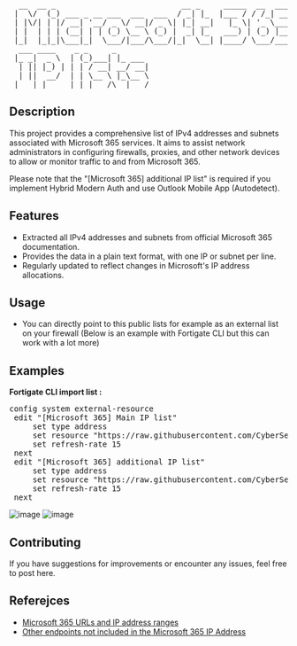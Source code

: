 <pre>
  __  __ _                           __ _     _____  __  ____  
 |  \/  (_) ___ _ __ ___  ___  ___  / _| |_  |___ / / /_| ___| 
 | |\/| | |/ __| '__/ _ \/ __|/ _ \| |_| __|   |_ \| '_ \___ \ 
 | |  | | | (__| | | (_) \__ \ (_) |  _| |_   ___) | (_) |__) |
 |_|  |_|_|\___|_|  \___/|___/\___/|_|  \__| |____/ \___/____/   
  ___ ____    _ _     _       
 |_ _|  _ \  | (_)___| |_ ___ 
  | || |_) | | | / __| __/ __|
  | ||  __/  | | \__ \ |_\__ \
 |___|_|     |_|_|___/\__|___/
</pre>                            
           
## Description

This project provides a comprehensive list of IPv4 addresses and subnets associated with Microsoft 365 services. It aims to assist network administrators in configuring firewalls, proxies, and other network devices to allow or monitor traffic to and from Microsoft 365.

Please note that the "[Microsoft 365] additional IP list" is required if you implement Hybrid Modern Auth and use Outlook Mobile App (Autodetect).

## Features

- Extracted all IPv4 addresses and subnets from official Microsoft 365 documentation.
- Provides the data in a plain text format, with one IP or subnet per line.
- Regularly updated to reflect changes in Microsoft's IP address allocations.

## Usage

- You can directly point to this public lists for example as an external list on your firewall (Below is an example with Fortigate CLI but this can work with a lot more)

## Examples

<b>Fortigate CLI import list :</b>
<pre>
config system external-resource
 edit "[Microsoft 365] Main IP list"
     set type address
     set resource "https://raw.githubusercontent.com/CyberSethx/Microsoft_IP_Lists/refs/heads/main/%5BMicrosoft%20365%5D%20Main%20IP%20list"
     set refresh-rate 15
 next
 edit "[Microsoft 365] additional IP list"
     set type address
     set resource "https://raw.githubusercontent.com/CyberSethx/Microsoft_IP_Lists/refs/heads/main/%5BMicrosoft%20365%5D%20additional%20IP%20list"
     set refresh-rate 15
 next
</pre>

![image](https://github.com/user-attachments/assets/b34abbbe-a55f-411e-8a75-b77f68704e91)
![image](https://github.com/user-attachments/assets/13f5f4ec-4c84-4032-a754-304ae01e9dc1)



## Contributing

If you have suggestions for improvements or encounter any issues, feel free to post here.


## Referejces

- [Microsoft 365 URLs and IP address ranges](https://learn.microsoft.com/en-us/microsoft-365/enterprise/urls-and-ip-address-ranges?view=o365-worldwide)
- [Other endpoints not included in the Microsoft 365 IP Address](https://learn.microsoft.com/en-us/microsoft-365/enterprise/additional-office365-ip-addresses-and-urls?view=o365-worldwide)


